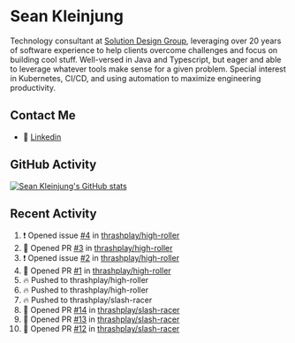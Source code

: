 # Sean Kleinjung

Technology consultant at [Solution Design Group](https://solutiondesign.com/), leveraging over 20 years of software experience to help clients overcome challenges and focus on building cool stuff. Well-versed in Java and Typescript, but eager and able to leverage whatever tools make sense for a given problem. Special interest in Kubernetes, CI/CD, and using automation to maximize engineering productivity.

<!--
**skleinjung/skleinjung** is a ✨ _special_ ✨ repository because its `README.md` (this file) appears on your GitHub profile.

Here are some ideas to get you started:

- 🔭 I’m currently working on ...
- 🌱 I’m currently learning ...
- 👯 I’m looking to collaborate on ...
- 🤔 I’m looking for help with ...
- 💬 Ask me about ...
- 📫 How to reach me: ...
- 😄 Pronouns: ...
- ⚡ Fun fact: ...
-->

## Contact Me

<!-- - 💬 [Personal site](https://phatho-folio.now.sh/) -->
- 🔗 [Linkedin](https://www.linkedin.com/in/sean-kleinjung/)
<!-- - 📧 <a href="mailto:hohuuphat22@gmail.com">Email</a> -->

<!-- - 🤐 <a id="raw-url" href="https://nightly.link/DeKal/dekal-cv-v2/workflows/build/main/huuphatho_cv.zip">Latest Resume (.zip)</a>
- 📄 <a id="raw-url" href="https://raw.githubusercontent.com/DeKal/DeKal/master/cv/phathuuho_cv.pdf">Resume (Manually uploaded)</a> -->

## GitHub Activity

[![Sean Kleinjung's GitHub stats](https://github-readme-stats.vercel.app/api?username=skleinjung&show_icons=true&theme=dark&count_private=true)](https://github.com/skleinjung)

## Recent Activity
<!--START_SECTION:activity-->
1. ❗️ Opened issue [#4](https://github.com/thrashplay/high-roller/issues/4) in [thrashplay/high-roller](https://github.com/thrashplay/high-roller)
2. 💪 Opened PR [#3](https://github.com/thrashplay/high-roller/pull/3) in [thrashplay/high-roller](https://github.com/thrashplay/high-roller)
3. ❗️ Opened issue [#2](https://github.com/thrashplay/high-roller/issues/2) in [thrashplay/high-roller](https://github.com/thrashplay/high-roller)
4. 💪 Opened PR [#1](https://github.com/thrashplay/high-roller/pull/1) in [thrashplay/high-roller](https://github.com/thrashplay/high-roller)
5. 🔥 Pushed to thrashplay/high-roller
6. 🔥 Pushed to thrashplay/high-roller
7. 🔥 Pushed to thrashplay/slash-racer
8. 💪 Opened PR [#14](https://github.com/thrashplay/slash-racer/pull/14) in [thrashplay/slash-racer](https://github.com/thrashplay/slash-racer)
9. 💪 Opened PR [#13](https://github.com/thrashplay/slash-racer/pull/13) in [thrashplay/slash-racer](https://github.com/thrashplay/slash-racer)
10. 💪 Opened PR [#12](https://github.com/thrashplay/slash-racer/pull/12) in [thrashplay/slash-racer](https://github.com/thrashplay/slash-racer)
<!--END_SECTION:activity-->